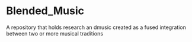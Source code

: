 # Blended_Music
A repository that holds research an dmusic created as a fused integration between two or more musical traditions
